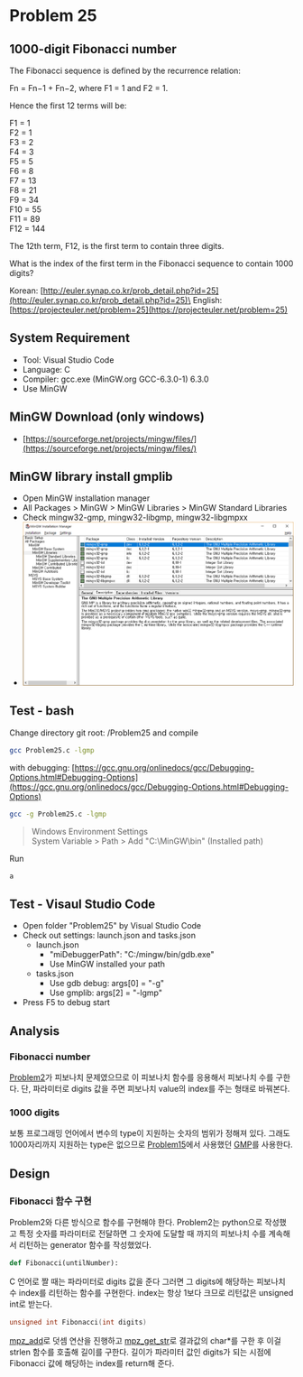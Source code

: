 # Problem 25

## 1000-digit Fibonacci number

The Fibonacci sequence is defined by the recurrence relation:

Fn = Fn−1 + Fn−2, where F1 = 1 and F2 = 1.

Hence the first 12 terms will be:

F1 = 1\
F2 = 1\
F3 = 2\
F4 = 3\
F5 = 5\
F6 = 8\
F7 = 13\
F8 = 21\
F9 = 34\
F10 = 55\
F11 = 89\
F12 = 144

The 12th term, F12, is the first term to contain three digits.

What is the index of the first term in the Fibonacci sequence to contain 1000 digits?

Korean: [http://euler.synap.co.kr/prob_detail.php?id=25](http://euler.synap.co.kr/prob_detail.php?id=25)\
English: [https://projecteuler.net/problem=25](https://projecteuler.net/problem=25)

## System Requirement

- Tool: Visual Studio Code
- Language: C
- Compiler: gcc.exe (MinGW.org GCC-6.3.0-1) 6.3.0
- Use MinGW

## MinGW Download (only windows)

- [https://sourceforge.net/projects/mingw/files/](https://sourceforge.net/projects/mingw/files/)

## MinGW library install gmplib

- Open MinGW installation manager
- All Packages > MinGW > MinGW Libraries > MinGW Standard Libraries
- Check mingw32-gmp, mingw32-libgmp, mingw32-libgmpxx
- ![MinGW Install Manager](https://github.com/jongfeel/ProjectEuler/blob/master/Problems/Problem15/MinGW%20installation%20manager%2C%20mingw32-gmp.png)

## Test - bash

Change directory git root: /Problem25
and compile

```bash
gcc Problem25.c -lgmp
```

with debugging: [https://gcc.gnu.org/onlinedocs/gcc/Debugging-Options.html#Debugging-Options](https://gcc.gnu.org/onlinedocs/gcc/Debugging-Options.html#Debugging-Options)

```bash
gcc -g Problem25.c -lgmp
```

> Windows Environment Settings\
> System Variable > Path > Add "C:\MinGW\bin" (Installed path)

Run

```bash
a
```

## Test - Visaul Studio Code

- Open folder "Problem25" by Visual Studio Code
- Check out settings: launch.json and tasks.json
  - launch.json
    - "miDebuggerPath": "C:/mingw/bin/gdb.exe"
    - Use MinGW installed your path
  - tasks.json
    - Use gdb debug: args[0] = "-g"
    - Use gmplib: args[2] = "-lgmp"
- Press F5 to debug start

## Analysis

### Fibonacci number

[Problem2](../Problem2/)가 피보나치 문제였으므로 이 피보나치 함수를 응용해서 피보나치 수를 구한다.
단, 파라미터로 digits 값을 주면 피보나치 value의 index를 주는 형태로 바꿔본다.

### 1000 digits

보통 프로그래밍 언어에서 변수의 type이 지원하는 숫자의 범위가 정해져 있다.
그래도 1000자리까지 지원하는 type은 없으므로 [Problem15](../Problem15/)에서 사용했던 [GMP](https://en.wikipedia.org/wiki/GNU_Multiple_Precision_Arithmetic_Library)를 사용한다.

## Design

### Fibonacci 함수 구현

Problem2와 다른 방식으로 함수를 구현해야 한다.
Problem2는 python으로 작성했고 특정 숫자를 파라미터로 전달하면 그 숫자에 도달할 때 까지의 피보나치 수를 계속해서 리턴하는 generator 함수를 작성했었다.

``` python
def Fibonacci(untilNumber):
```

C 언어로 짤 때는 파라미터로 digits 값을 준다 그러면 그 digits에 해당하는 피보나치 수 index를 리턴하는 함수를 구현한다. index는 항상 1보다 크므로 리턴값은 unsigned int로 받는다.

``` c
unsigned int Fibonacci(int digits)
```

[mpz_add](https://gmplib.org/manual/Integer-Arithmetic#Integer-Arithmetic)로 덧셈 연산을 진행하고
[mpz_get_str](https://gmplib.org/manual/Converting-Integers#Converting-Integers)로 결과값의 char*를 구한 후 이걸 strlen 함수를 호출해 길이를 구한다. 길이가 파라미터 값인 digits가 되는 시점에 Fibonacci 값에 해당하는 index를 return해 준다.
